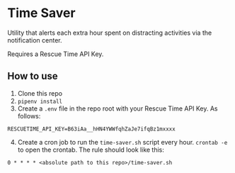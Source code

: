 # Time Saver

Utility that alerts each extra hour spent on distracting activities via the notification center.

Requires a Rescue Time API Key.

## How to use

1. Clone this repo
2. `pipenv install`
3. Create a `.env` file in the repo root with your Rescue Time API Key. As follows:

```
RESCUETIME_API_KEY=B63iAa__hHN4YWWfqhZaJe7ifqBz1mxxxx
```

4. Create a cron job to run the `time-saver.sh` script every hour. `crontab -e` to open the crontab.
The rule should look like this:

```
0 * * * * <absolute path to this repo>/time-saver.sh
```
